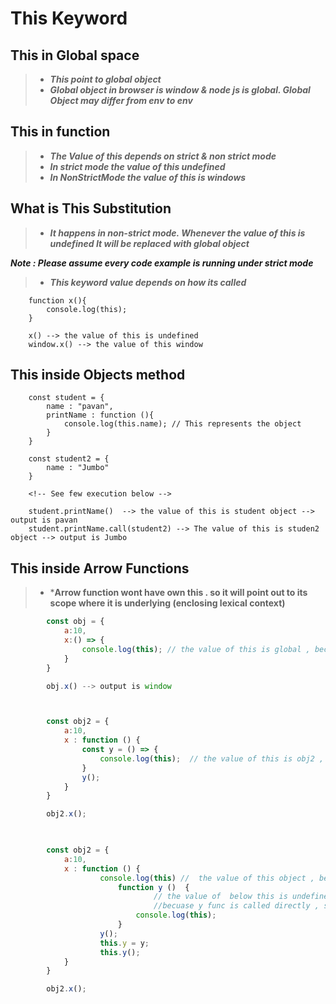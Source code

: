 # This Keyword

## This in Global space
>-  ***This point to global object***
>-  ***Global object in browser is window &  node js  is global. Global Object may differ from env to env***

## This in function
>- ***The Value of this depends on strict & non strict mode***
>- ***In strict mode the value of this undefined***
>- ***In NonStrictMode the value of this is windows***

## What is This Substitution
>- ***It happens in non-strict mode. Whenever the value of this is undefined It will be replaced with global object***


***Note : Please assume every code example is running under strict mode***

>- ***This keyword value depends on how its called***

        function x(){
            console.log(this);
        }

        x() --> the value of this is undefined
        window.x() --> the value of this window


## This inside Objects method 

        const student = {
            name : "pavan",
            printName : function (){
                console.log(this.name); // This represents the object
            }
        }

        const student2 = {
            name : "Jumbo"
        }

        <!-- See few execution below -->

        student.printName()  --> the value of this is student object --> output is pavan
        student.printName.call(student2) --> The value of this is studen2 object --> output is Jumbo



## This inside Arrow Functions
>- ***Arrow function wont have own this . so it will point out to its scope where it is underlying (enclosing lexical context)**

```javascript
        const obj = {
            a:10,
            x:() => {
                console.log(this); // the value of this is global , because x is lying under obj and obj is in global space.
            }
        }

        obj.x() --> output is window



        const obj2 = {
            a:10,
            x : function () {
                const y = () => {
                    console.log(this);  // the value of this is obj2 , because y function is under obj2 object
                }
                y();
            }
        }

        obj2.x();


        
        const obj2 = {
            a:10,
            x : function () {
                    console.log(this) //  the value of this object , because this is called using obj2.x
                        function y ()  {
                                // the value of  below this is undefined in strict mode and window in non strict mode , 
                                //becuase y func is called directly , so it won't attach any object to it.
                            console.log(this); 
                        }
                    y();
                    this.y = y;
                    this.y();
            }
        }

        obj2.x();
```


